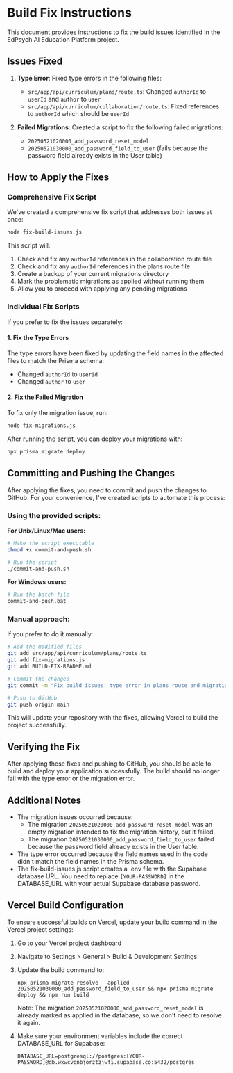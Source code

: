 # Build Fix Instructions

This document provides instructions to fix the build issues identified in the EdPsych AI Education Platform project.

## Issues Fixed

1. **Type Error**: Fixed type errors in the following files:
   - `src/app/api/curriculum/plans/route.ts`: Changed `authorId` to `userId` and `author` to `user`
   - `src/app/api/curriculum/collaboration/route.ts`: Fixed references to `authorId` which should be `userId`

2. **Failed Migrations**: Created a script to fix the following failed migrations:
   - `20250521020000_add_password_reset_model`
   - `20250521030000_add_password_field_to_user` (fails because the password field already exists in the User table)

## How to Apply the Fixes

### Comprehensive Fix Script

We've created a comprehensive fix script that addresses both issues at once:

```bash
node fix-build-issues.js
```

This script will:
1. Check and fix any `authorId` references in the collaboration route file
2. Check and fix any `authorId` references in the plans route file
3. Create a backup of your current migrations directory
4. Mark the problematic migrations as applied without running them
5. Allow you to proceed with applying any pending migrations

### Individual Fix Scripts

If you prefer to fix the issues separately:

#### 1. Fix the Type Errors

The type errors have been fixed by updating the field names in the affected files to match the Prisma schema:
- Changed `authorId` to `userId`
- Changed `author` to `user`

#### 2. Fix the Failed Migration

To fix only the migration issue, run:

```bash
node fix-migrations.js
```

After running the script, you can deploy your migrations with:

```bash
npx prisma migrate deploy
```

## Committing and Pushing the Changes

After applying the fixes, you need to commit and push the changes to GitHub. For your convenience, I've created scripts to automate this process:

### Using the provided scripts:

**For Unix/Linux/Mac users:**
```bash
# Make the script executable
chmod +x commit-and-push.sh

# Run the script
./commit-and-push.sh
```

**For Windows users:**
```bash
# Run the batch file
commit-and-push.bat
```

### Manual approach:
If you prefer to do it manually:
```bash
# Add the modified files
git add src/app/api/curriculum/plans/route.ts
git add fix-migrations.js
git add BUILD-FIX-README.md

# Commit the changes
git commit -m "Fix build issues: type error in plans route and migration failure"

# Push to GitHub
git push origin main
```

This will update your repository with the fixes, allowing Vercel to build the project successfully.

## Verifying the Fix

After applying these fixes and pushing to GitHub, you should be able to build and deploy your application successfully. The build should no longer fail with the type error or the migration error.

## Additional Notes

- The migration issues occurred because:
  - The migration `20250521020000_add_password_reset_model` was an empty migration intended to fix the migration history, but it failed.
  - The migration `20250521030000_add_password_field_to_user` failed because the password field already exists in the User table.
- The type error occurred because the field names used in the code didn't match the field names in the Prisma schema.
- The fix-build-issues.js script creates a .env file with the Supabase database URL. You need to replace `[YOUR-PASSWORD]` in the DATABASE_URL with your actual Supabase database password.

## Vercel Build Configuration

To ensure successful builds on Vercel, update your build command in the Vercel project settings:

1. Go to your Vercel project dashboard
2. Navigate to Settings > General > Build & Development Settings
3. Update the build command to:
   ```
   npx prisma migrate resolve --applied 20250521030000_add_password_field_to_user && npx prisma migrate deploy && npm run build
   ```
   
   Note: The migration `20250521020000_add_password_reset_model` is already marked as applied in the database, so we don't need to resolve it again.
4. Make sure your environment variables include the correct DATABASE_URL for Supabase:
   ```
   DATABASE_URL=postgresql://postgres:[YOUR-PASSWORD]@db.wxwcvqnbjorztzjwfi.supabase.co:5432/postgres
   ```